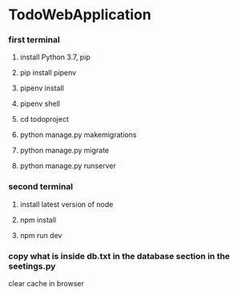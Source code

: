 # TodoWebApplication

### first terminal

1. install Python 3.7, pip 

1. pip install pipenv

1. pipenv install

1. pipenv shell

1. cd todoproject

1. python manage.py makemigrations

1. python manage.py migrate

1. python manage.py runserver

### second terminal

1. install latest version of node

1. npm install

1. npm run dev

### copy what is inside db.txt in the database section in the seetings.py

clear cache in browser
